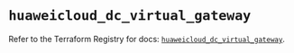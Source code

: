 # `huaweicloud_dc_virtual_gateway`

Refer to the Terraform Registry for docs: [`huaweicloud_dc_virtual_gateway`](https://registry.terraform.io/providers/huaweicloud/huaweicloud/1.71.1/docs/resources/dc_virtual_gateway).
